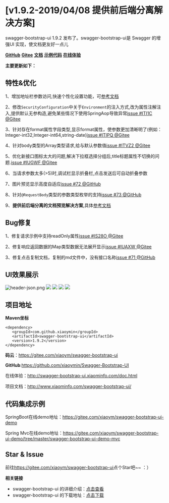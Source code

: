 # [v1.9.2-2019/04/08 提供前后端分离解决方案]

swagger-bootstrap-ui 1.9.2 发布了。swagger-bootstrap-ui是 Swagger 的增强UI 实现，使文档更友好一点儿

[**GitHub**](https://github.com/xiaoymin/Swagger-Bootstrap-UI)  [**Gitee**](https://gitee.com/xiaoym/swagger-bootstrap-ui)  [**文档**](http://www.xiaominfo.com/swagger-bootstrap-ui/)  [**示例代码**](https://gitee.com/xiaoym/swagger-bootstrap-ui-demo)  [**在线体验**](http://swagger-bootstrap-ui.xiaominfo.com/doc.html)

**主要更新如下：**

## 特性&优化

1、增加地址栏参数访问,快速个性化设置功能，可[参考文档](http://www.xiaominfo.com/swagger-bootstrap-ui/settingsFastAccess.html)

2、修改`SecurityConfiguration`中关于`Environment`的注入方式,改为属性注解注入,提供默认无参构造,避免某些情况下使用SpringAop导致异常[issue #ITI1C @Gitee](https://gitee.com/xiaoym/swagger-bootstrap-ui/issues/ITI1C)

3、针对存在format属性字段类型,显示format属性，使参数更加清晰明了(例如：Integer-int32,Integer-int64,string-date)[issue #ITIPQ @Gitee](https://gitee.com/xiaoym/swagger-bootstrap-ui/issues/ITIPQ)

4、针对body类型的Array类型请求,给与默认参数值[issue #ITVZ2 @Gitee](https://gitee.com/xiaoym/swagger-bootstrap-ui/issues/ITVZ2)

5、优化新接口图标太大的问题,解决下拉框选择分组后,title标题属性不切换的问题.[issue #IUGWF @Gitee](https://gitee.com/xiaoym/swagger-bootstrap-ui/issues/IUGWF)

6、当请求参数太多(>5)时,调试栏显示折叠栏,点击发送后可自动折叠参数

7、图片预览显示高度自适应[issue #72 @GitHub](https://github.com/xiaoymin/Swagger-Bootstrap-UI/issues/72)

8、针对`@RequestBody`类型的参数类型枚举的支持[issue #73 @GitHub](https://github.com/xiaoymin/Swagger-Bootstrap-UI/issues/73)

9、**提供前后端分离的文档预览解决方案**,具体[参考文档](http://www.xiaominfo.com/swagger-bootstrap-ui/ui-front.html)

## Bug修复

1、修复请求示例中支持readOnly属性[issue #IS28O @Gitee](https://gitee.com/xiaoym/swagger-bootstrap-ui/issues/IS28O)

2、修复响应返回数据的Map类型数据无法展开显示[issue #IUAXW @Gitee](https://gitee.com/xiaoym/swagger-bootstrap-ui/issues/IUAXW)

3、修复点击复制文档，复制的md文件中，没有接口名称[issue #71 @GitHub](https://github.com/xiaoymin/Swagger-Bootstrap-UI/issues/71)


## UI效果展示


![header-json.png](/images/blog/swagger-bootstrap-ui-1.9.2-issue/1.png)
![](/knife4j/images/blog/swagger-bootstrap-ui-1.9.2-issue/2.png)
![](/knife4j/images/blog/swagger-bootstrap-ui-1.9.2-issue/3.png)
![](/knife4j/images/blog/swagger-bootstrap-ui-1.9.2-issue/4.png)
![](/knife4j/images/blog/swagger-bootstrap-ui-1.9.2-issue/5.png)


## 项目地址

**Maven坐标**

```
<dependency>
   <groupId>com.github.xiaoymin</groupId>
   <artifactId>swagger-bootstrap-ui</artifactId>
   <version>1.9.2</version>
</dependency>
```

**码云**：<https://gitee.com/xiaoym/swagger-bootstrap-ui>

**GitHub**:<https://github.com/xiaoymin/Swagger-Bootstrap-UI>

在线体验：<http://swagger-bootstrap-ui.xiaominfo.com/doc.html>

项目文档：http://www.xiaominfo.com/swagger-bootstrap-ui/

## 代码集成示例

SpringBoot在线demo地址：https://gitee.com/xiaoym/swagger-bootstrap-ui-demo

Spring Mvc在线demo地址：https://gitee.com/xiaoym/swagger-bootstrap-ui-demo/tree/master/swagger-bootstrap-ui-demo-mvc

## Star & Issue

前往<https://gitee.com/xiaoym/swagger-bootstrap-ui>点个Star吧~~ ：）

**相关链接**

- swagger-bootstrap-ui 的详细介绍：[点击查看](https://www.oschina.net/p/swagger-bootstrap-ui)
- swagger-bootstrap-ui 的下载地址：[点击下载](https://git.oschina.net/xiaoym/swagger-bootstrap-ui/releases)
 
 
 